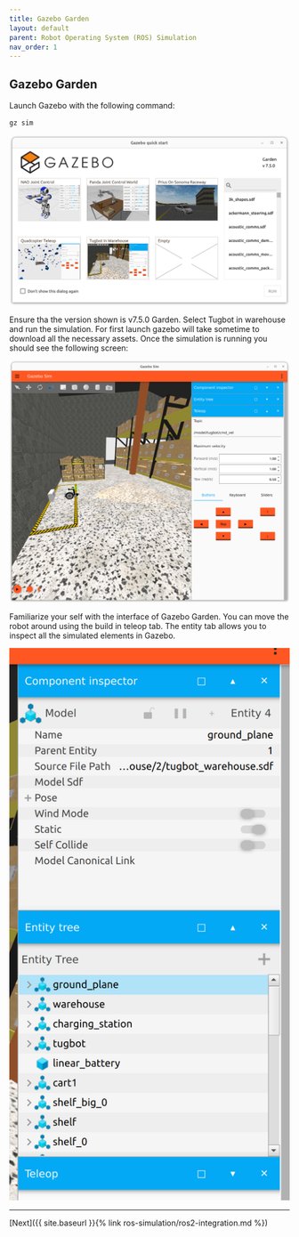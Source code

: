 ```yaml
---
title: Gazebo Garden
layout: default
parent: Robot Operating System (ROS) Simulation
nav_order: 1
---
```


## Gazebo Garden

Launch Gazebo with the following command:

```bash
gz sim
```

![Gazebo Garden Loading Screen](/assets/images/ros-simulation/gazebo/garden.png)

Ensure tha the version shown is v7.5.0 Garden. Select Tugbot in warehouse and run the simulation. For first launch gazebo will take sometime to download all the necessary assets. Once the simulation is running you should see the following screen:

![Gazebo Garden Simulation Screen](/assets/images/ros-simulation/gazebo/tugbot.png)

Familiarize your self with the interface of Gazebo Garden. You can move the robot around using the build in teleop tab. The entity tab allows you to inspect all the simulated elements in Gazebo.

![Gazebo Garden Entity](/assets/images/ros-simulation/gazebo/entity.png)

---
[Next]({{ site.baseurl }}{% link ros-simulation/ros2-integration.md %})
